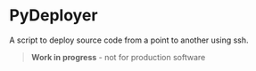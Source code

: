 
# PyDeployer

A script to deploy source code from a point to another using ssh.

> __Work in progress__ - not for production software
